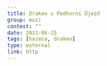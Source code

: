 ```yaml
---
title: Draken x Podhorní Újezd
group: muzi
contest: ""
date: 2011-06-15
tags: [hazena, draken]
type: external
link: http
---
```

